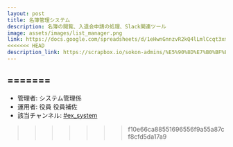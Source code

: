 ```yaml
---
layout: post
title: 名簿管理システム
description: 名簿の閲覧、入退会申請の処理、Slack関連ツール
image: assets/images/list_manager.png
link: https://docs.google.com/spreadsheets/d/1eHwnGnnzvR2kQ4lLmlCcqt3xmzDE9ZuDqJ25rgAzKYc
<<<<<<< HEAD
description_link: https://scrapbox.io/sokon-admins/%E5%90%8D%E7%B0%BF%E7%AE%A1%E7%90%86%E3%82%B7%E3%82%B9%E3%83%86%E3%83%A0
---
```

=======
---

- 管理者: システム管理係
- 運用者: 役員 役員補佐
- 該当チャンネル: [#ex_system](https://sokon.slack.com/messages/C4KPRMYSU/)
>>>>>>> f10e66ca88551696556f9a55a87cf8cfd5da17a9
